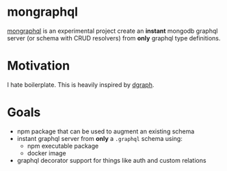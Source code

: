 # mongraphql

[mongraphql](https://github.com/bherbruck/mongraphql) is an experimental project create an __instant__ mongodb graphql server (or schema with CRUD resolvers) from **only** graphql type definitions.

# Motivation

I hate boilerplate. This is heavily inspired by [dgraph](https://dgraph.io/).

# Goals

- npm package that can be used to augment an existing schema
- instant graphql server from **only** a `.graphql` schema using:
  - npm executable package
  - docker image
- graphql decorator support for things like auth and custom relations
